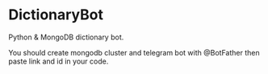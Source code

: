 # DictionaryBot
Python &amp; MongoDB dictionary bot.


You should create mongodb cluster and telegram bot with @BotFather then paste link and id in your code.
